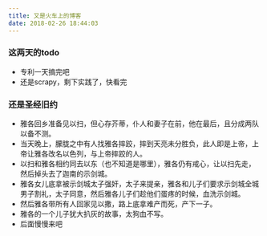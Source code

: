 ```yaml
---
title: 又是火车上的博客
date: 2018-02-26 18:44:03
---
```


### 这两天的todo
- 专利一天搞完吧
- 还是scrapy，剩下实践了，快看完

### 还是圣经旧约
- 雅各回乡准备见以扫，但心存芥蒂，仆人和妻子在前，他在最后，且分成两队以备不测。
- 当天晚上，朦胧之中有人找雅各摔跤，摔到天亮未分胜负，此人即是上帝，上帝让雅各改名以色列，与上帝摔跤的人。
- 以扫和雅各相约同去以东（也不知道是哪里），雅各仍有戒心，让以扫先走，然后掉头去了迦南的示剑城。
- 雅各女儿底拿被示剑城太子强奸，太子来提亲，雅各和儿子们要求示剑城全城男子割礼，太子同意，然后雅各儿子们趁他们蛋疼的时候，血洗示剑城。
- 然后雅各带所有人回家见以撒，路上底拿难产而死，产下一子。
- 雅各的一个儿子犹大扒灰的故事，太狗血不写。
- 后面慢慢来吧